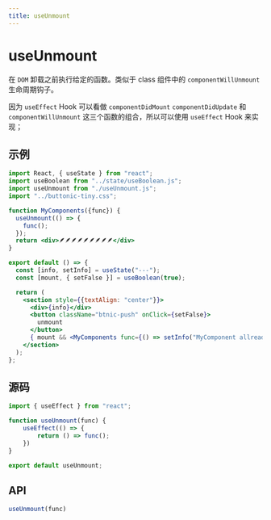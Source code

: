 ```yaml
---
title: useUnmount
---
```

# useUnmount
在 `DOM` 卸载之前执行给定的函数。类似于 class 组件中的 `componentWillUnmount` 生命周期钩子。

因为 `useEffect` Hook 可以看做 `componentDidMount` `componentDidUpdate` 和 `componentWillUnmount` 这三个函数的组合，所以可以使用 `useEffect` Hook 来实现；

## 示例
```jsx
import React, { useState } from "react";
import useBoolean from "../state/useBoolean.js";
import useUnmount from "./useUnmount.js";
import "../buttonic-tiny.css";

function MyComponents({func}) {
  useUnmount(() => {
    func();
  });
  return <div>🪶🪶🪶🪶🪶🪶🪶🪶🪶</div>
}

export default () => {
  const [info, setInfo] = useState("---");
  const [mount, { setFalse }] = useBoolean(true);

  return (
    <section style={{textAlign: "center"}}>
      <div>{info}</div>
      <button className="btnic-push" onClick={setFalse}>
        unmount
      </button>
      { mount && <MyComponents func={() => setInfo("MyComponent allready remove!")}/>}
    </section>
  );
};
```

## 源码
```jsx | pure
import { useEffect } from "react";

function useUnmount(func) {
    useEffect(() => {
        return () => func();
    })
}

export default useUnmount;
```

## API
```js
useUnmount(func)
```
